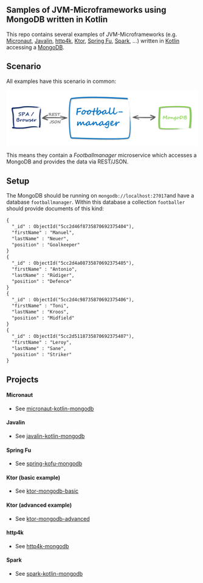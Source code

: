 ## Samples of JVM-Microframeworks using MongoDB written in Kotlin
This repo contains several examples of JVM-Microframeworks (e.g. [Micronaut](https://micronaut.io/), 
[Javalin](https://javalin.io/), [http4k](https://www.http4k.org/), [Ktor](https://ktor.io/), 
[Spring Fu](https://github.com/spring-projects/spring-fu), 
[Spark](http://sparkjava.com/), ...) written in [Kotlin](https://kotlinlang.org/) accessing a 
[MongoDB](https://www.mongodb.com/).

## Scenario 
All examples have this scenario in common:

![Scenario](microframeworks-kotlin-mongodb.png)

This means they contain a _Footballmanager_ microservice which accesses a MongoDB and provides the data via REST/JSON.

## Setup
The MongoDB should be running on `mongodb://localhost:27017`and have a database `footballmanager`.
Within this database a collection `footballer` should provide documents of this kind:

```
{
  "_id" : ObjectId("5cc2d46f8735870692375404"),
  "firstName" : "Manuel",
  "lastName" : "Neuer",
  "position" : "Goalkeeper"
}
{
  "_id" : ObjectId("5cc2d4a08735870692375405"),
  "firstName" : "Antonio",
  "lastName" : "Rüdiger",
  "position" : "Defence"
}
{
  "_id" : ObjectId("5cc2d4c98735870692375406"),
  "firstName" : "Toni",
  "lastName" : "Kroos",
  "position" : "Midfield"
}
{
  "_id" : ObjectId("5cc2d5118735870692375407"),
  "firstName" : "Leroy",
  "lastName" : "Sane",
  "position" : "Striker"
}
```

## Projects

#### Micronaut

* See [micronaut-kotlin-mongodb](https://github.com/csh0711/jvm-microframeworks-kotlin-samples/tree/master/micronaut-kotlin-mongodb)

#### Javalin

* See [javalin-kotlin-mongodb](https://github.com/csh0711/jvm-microframeworks-kotlin-samples/tree/master/javalin-kotlin-mongodb)

#### Spring Fu

* See [spring-kofu-mongodb](https://github.com/csh0711/jvm-microframeworks-kotlin-samples/tree/master/spring-kofu-mongodb)

#### Ktor (basic example)

* See [ktor-mongodb-basic](https://github.com/csh0711/jvm-microframeworks-kotlin-samples/tree/master/ktor-mongodb-basic)

#### Ktor (advanced example)

* See [ktor-mongodb-advanced](https://github.com/csh0711/jvm-microframeworks-kotlin-samples/tree/master/ktor-mongodb-advanced)

#### http4k

* See [http4k-mongodb](https://github.com/csh0711/jvm-microframeworks-kotlin-samples/tree/master/http4k-mongodb)


#### Spark

* See [spark-kotlin-mongodb](https://github.com/csh0711/jvm-microframeworks-kotlin-samples/tree/master/spark-kotlin-mongodb)
